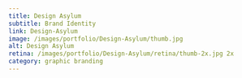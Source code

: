```yaml
---
title: Design Asylum
subtitle: Brand Identity
link: Design-Asylum
image: /images/portfolio/Design-Asylum/thumb.jpg
alt: Design Asylum
retina: /images/portfolio/Design-Asylum/retina/thumb-2x.jpg 2x
category: graphic branding
---
```

